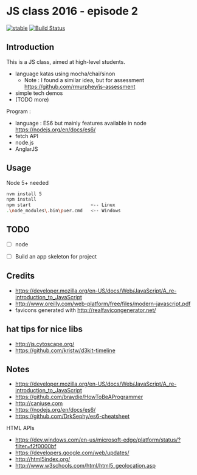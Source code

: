 # JS class 2016 - episode 2

[![stable](http://badges.github.io/stability-badges/dist/stable.svg)](http://github.com/badges/stability-badges)
[![Build Status](https://travis-ci.org/EpitaJS/js-class-2016.svg?branch=master)](https://travis-ci.org/EpitaJS/js-class-2016)

## Introduction
This is a JS class, aimed at high-level students.

* language katas using mocha/chai/sinon
  * Note : I found a similar idea, but for assessment https://github.com/rmurphey/js-assessment
* simple tech demos
* (TODO more)

Program :
* language : ES6 but mainly features available in node https://nodejs.org/en/docs/es6/
* fetch API
* node.js
* AnglarJS


## Usage
Node 5+ needed

```bash
nvm install 5
npm install
npm start                      <-- Linux
.\node_modules\.bin\puer.cmd   <-- Windows
```


## TODO
* [ ] node
* [ ] Build an app skeleton for project


## Credits
* https://developer.mozilla.org/en-US/docs/Web/JavaScript/A_re-introduction_to_JavaScript
* http://www.oreilly.com/web-platform/free/files/modern-javascript.pdf
* favicons generated with http://realfavicongenerator.net/


## hat tips for nice libs
* http://js.cytoscape.org/
* https://github.com/kristw/d3kit-timeline


## Notes
* https://developer.mozilla.org/en-US/docs/Web/JavaScript/A_re-introduction_to_JavaScript
* https://github.com/braydie/HowToBeAProgrammer
* http://caniuse.com
* https://nodejs.org/en/docs/es6/
* https://github.com/DrkSephy/es6-cheatsheet

HTML APIs
* https://dev.windows.com/en-us/microsoft-edge/platform/status/?filter=f2f0000bf
* https://developers.google.com/web/updates/
* http://html5index.org/
* http://www.w3schools.com/html/html5_geolocation.asp
